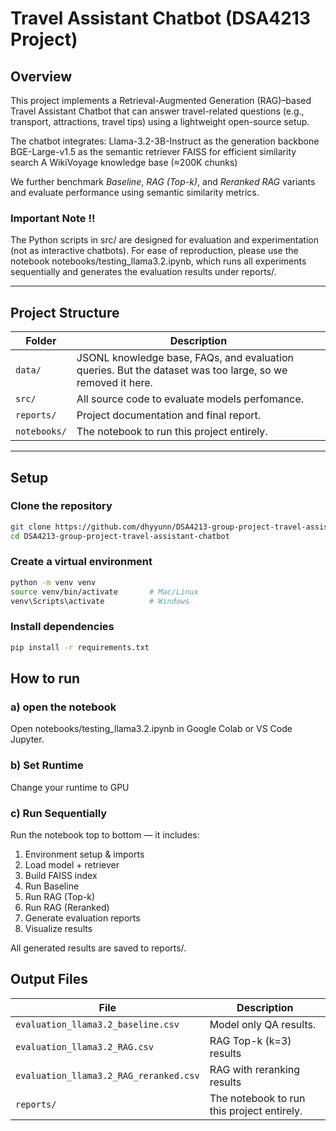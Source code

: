 # Travel Assistant Chatbot (DSA4213 Project)

## Overview
This project implements a Retrieval-Augmented Generation (RAG)–based Travel Assistant Chatbot that can answer travel-related questions (e.g., transport, attractions, travel tips) using a lightweight open-source setup.

The chatbot integrates:
Llama-3.2-3B-Instruct as the generation backbone
BGE-Large-v1.5 as the semantic retriever
FAISS for efficient similarity search
A WikiVoyage knowledge base (≈200K chunks)

We further benchmark *Baseline*, *RAG (Top-k)*, and *Reranked RAG* variants and evaluate performance using semantic similarity metrics.

### Important Note !!
The Python scripts in src/ are designed for evaluation and experimentation (not as interactive chatbots).
For ease of reproduction, please use the notebook notebooks/testing_llama3.2.ipynb, which runs all experiments sequentially and generates the evaluation results under reports/.


---

## Project Structure
| Folder | Description |
|--------|--------------|
| `data/` | JSONL knowledge base, FAQs, and evaluation queries. But the dataset was too large, so we removed it here. |
| `src/` | All source code to evaluate models perfomance. |
| `reports/` | Project documentation and final report. |
| `notebooks/` | The notebook to run this project entirely. |


---

## Setup
### Clone the repository
```bash
git clone https://github.com/dhyyunn/DSA4213-group-project-travel-assistant-chatbot.git
cd DSA4213-group-project-travel-assistant-chatbot
```
### Create a virtual environment
``` bash
python -m venv venv
source venv/bin/activate       # Mac/Linux
venv\Scripts\activate          # Windows
```

### Install dependencies
```bash
pip install -r requirements.txt
```

## How to run
### a) open the notebook
Open notebooks/testing_llama3.2.ipynb in Google Colab or VS Code Jupyter.

### b) Set Runtime
Change your runtime to GPU

### c) Run Sequentially
Run the notebook top to bottom — it includes:
1.	Environment setup & imports
2.	Load model + retriever
3.	Build FAISS index
4.	Run Baseline
5.	Run RAG (Top-k)
6.	Run RAG (Reranked)
7.	Generate evaluation reports
8.	Visualize results

All generated results are saved to reports/.


## Output Files
| File| Description |
|--------|--------------|
| `evaluation_llama3.2_baseline.csv` | Model only QA results.|
| `evaluation_llama3.2_RAG.csv` | RAG Top-k (k=3) results |
| `evaluation_llama3.2_RAG_reranked.csv` | RAG with reranking results |
| `reports/` | The notebook to run this project entirely. |

